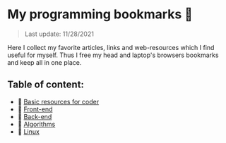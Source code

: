 # My programming bookmarks 📑
> Last update: 11/28/2021

Here I collect my favorite articles, links and web-resources which I find useful for myself.
Thus I free my head and laptop's browsers bookmarks and keep all in one place.

## Table of content:
- :page_with_curl: [Basic resources for coder](./md/basic_prog_portals.md)
- :page_with_curl: [Front-end](./md/frontend/frontend.md)
- :page_with_curl: [Back-end](./md/backend/backend.md)
- :page_with_curl: [Algorithms](./md/algorithms.md)
- :page_with_curl: [Linux](./md/linux.md)